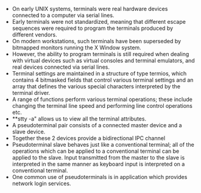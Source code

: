 - On early UNIX systems, terminals were real hardware devices connected to a computer via serial lines. 
- Early terminals were not standardized, meaning that different escape sequences were required to program the terminals produced by different vendors. 
- On modern workstations, such terminals have been superseded by bitmapped monitors running the X Window system. 
- However, the ability to program terminals is still required when dealing with virtual devices such as virtual consoles and terminal emulators, and real devices connected via serial lines. 
- Terminal settings are maintained in a structure of type termios, which contains 4 bitmasked fields that control various terminal settings and an array that defines the various special characters interpreted by the terminal driver. 
- A range of functions perform various terminal operations; these include changing the terminal line speed and performing line control operations etc. 
- **stty -a" allows us to view all the terminal attributes. 
- A pseudoterminal pair consists of a connected master device and a slave device. 
- Together these 2 devices provide a bidirectional IPC channel 
- Pseudoterminal slave behaves just like a conventional terminal; all of the operations which can be applied to a conventional terminal can be applied to the slave. Input transmitted from the master to the slave is interpreted in the same manner as keyboard input is interpreted on a conventional terminal.  
- One common use of pseudoterminals is in application which provides network login services. 